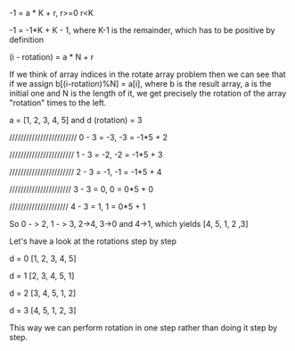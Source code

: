 -1 = a * K + r, r>=0 r<K

-1 = -1*K + K - 1, where K-1 is the remainder, which has to be positive by definition

(i - rotation) = a * N + r 

If we think of array indices in the rotate array problem then we can see that if we 
assign b[(i-rotation)%N] = a[i], where b is the result array, a is the initial one and N is the length of it, 
we get precisely the rotation of the array "rotation" times to the left. 

a = [1, 2, 3, 4, 5] and d (rotation) = 3

////////////////////////
0 - 3 = -3,
-3 = -1*5 + 2
                         
///////////////////////
1 - 3 = -2,
-2 = -1*5 + 3
                         
///////////////////////
2 - 3 = -1,
-1 = -1*5 + 4
                         
//////////////////////
3 - 3 = 0,
0 = 0*5 + 0
                         
/////////////////////
4 - 3 = 1,
1 = 0*5 + 1

So 0 - > 2, 1 - > 3, 2->4, 3->0 and 4->1, which yields [4, 5, 1, 2 ,3]

Let's have a look at the rotations step by step

d = 0 [1, 2, 3, 4, 5]
  
d = 1 [2, 3, 4, 5, 1]
  
d = 2 [3, 4, 5, 1, 2]
  
d = 3 [4, 5, 1, 2, 3]

This way we can perform rotation in one step rather than doing it step by step.
